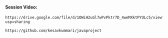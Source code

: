 #### Session Video:
```
https://drive.google.com/file/d/1OWiH2uGl7wPvPktr7D_4weMXktPYULc5/view?usp=sharing

https://github.com/kesavkummari/javaproject
```


